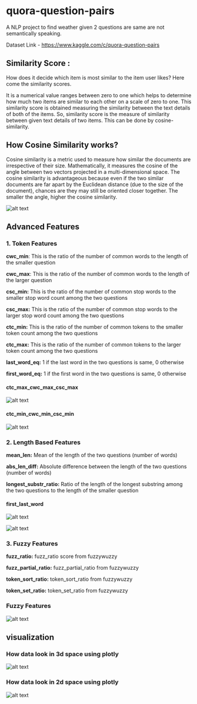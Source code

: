 # quora-question-pairs
A NLP project to find weather given 2 questions are same are not semantically speaking.

Dataset Link - https://www.kaggle.com/c/quora-question-pairs

## Similarity Score :
How does it decide which item is most similar to the item user likes? Here come the similarity scores.

It is a numerical value ranges between zero to one which helps to determine how much two items are similar to each other on a scale of zero to one. This similarity score is obtained measuring the similarity between the text details of both of the items. So, similarity score is the measure of similarity between given text details of two items. This can be done by cosine-similarity.

 ## How Cosine Similarity works?
 
Cosine similarity is a metric used to measure how similar the documents are irrespective of their size. Mathematically, it measures the cosine of the angle between two vectors projected in a multi-dimensional space. The cosine similarity is advantageous because even if the two similar documents are far apart by the Euclidean distance (due to the size of the document), chances are they may still be oriented closer together. The smaller the angle, higher the cosine similarity.


![alt text](https://user-images.githubusercontent.com/36665975/70401457-a7530680-1a55-11ea-9158-97d4e8515ca4.png)




## Advanced Features

### 1. Token Features
**cwc_min**: This is the ratio of the number of common words to the length of the smaller question

**cwc_max**: This is the ratio of the number of common words to the length of the larger question

**csc_min:** This is the ratio of the number of common stop words to the smaller stop word count among the two questions

**csc_max:** This is the ratio of the number of common stop words to the larger stop word count among the two questions

**ctc_min:** This is the ratio of the number of common tokens to the smaller token count among the two questions

**ctc_max:** This is the ratio of the number of common tokens to the larger token count among the two questions

**last_word_eq:** 1 if the last word in the two questions is same, 0 otherwise

**first_word_eq:** 1 if the first word in the two questions is same, 0 otherwise

#### ctc_max_cwc_max_csc_max
![alt text](https://github.com/rishi501145/quora-question-pairs-classifier/blob/main/imgaes/ctc_max_cwc_max_csc_max.png)

#### ctc_min_cwc_min_csc_min

![alt text](https://github.com/rishi501145/quora-question-pairs-classifier/blob/main/imgaes/ctc_min_cwc_min_csc_min.png.png)



### 2. Length Based Features

**mean_len:** Mean of the length of the two questions (number of words)

**abs_len_diff:** Absolute difference between the length of the two questions (number of words)

**longest_substr_ratio:** Ratio of the length of the longest substring among the two questions to the length of the smaller question

#### first_last_word

![alt text](https://github.com/rishi501145/quora-question-pairs-classifier/blob/main/imgaes/first_last_word.png)

![alt text](https://github.com/rishi501145/quora-question-pairs-classifier/blob/main/imgaes/length_feature.png)


### 3. Fuzzy Features

**fuzz_ratio:** fuzz_ratio score from fuzzywuzzy

**fuzz_partial_ratio:** fuzz_partial_ratio from fuzzywuzzy

**token_sort_ratio:** token_sort_ratio from fuzzywuzzy

**token_set_ratio:** token_set_ratio from fuzzywuzzy

### Fuzzy Features
![alt text](https://github.com/rishi501145/quora-question-pairs-classifier/blob/main/imgaes/fuzzywuzzy.png)







## visualization

### How data look in 3d space using plotly

![alt text](https://github.com/rishi501145/quora-question-pairs-classifier/blob/main/imgaes/data%20in%203d.png)

### How data look in 2d space using plotly
![alt text](https://github.com/rishi501145/quora-question-pairs-classifier/blob/main/imgaes/isduplicated2d.png)
